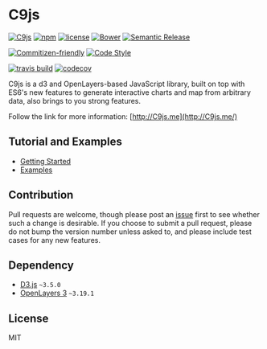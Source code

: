 # C9js

[![C9js](https://img.shields.io/badge/just-awesome-brightgreen.svg)]()
[![npm](https://img.shields.io/npm/v/C9js.svg?maxAge=2592000?style=flat-square)](https://www.npmjs.com/package/C9js)
[![license](https://img.shields.io/github/license/mashape/apistatus.svg?maxAge=2592000?style=flat-square)](https://opensource.org/licenses/MIT)
[![Bower](https://img.shields.io/bower/v/C9js.svg?maxAge=2592000?style=flat-square)](https://libraries.io/bower/C9js)
[![Semantic Release](https://img.shields.io/badge/%F0%9F%93%A6%F0%9F%9A%80-semantic--release-e10079.svg?style=flat-square)](https://github.com/semantic-release/semantic-release)

[![Commitizen-friendly](https://img.shields.io/badge/commitizen-friendly-brightgreen.svg?style=flat-square)](http://commitizen.github.io/cz-cli/)
[![Code Style](https://img.shields.io/badge/code%20style-standard-brightgreen.svg?style=flat-square)](http://standardjs.com/)


[![travis build](https://img.shields.io/travis/csethanhcong/C9js.svg?style=flate-quare)](https://travis-ci.org/csethanhcong/C9js)
[![codecov](https://img.shields.io/codecov/c/github/csethanhcong/C9js.svg?style=flate-quare)](https://codecov.io/gh/csethanhcong/C9js)

C9js is a d3 and OpenLayers-based JavaScript library, built on top with ES6's new features to generate interactive charts and map from arbitrary data, also brings to you strong features.

Follow the link for more information: [http://C9js.me](http://C9js.me/)

## Tutorial and Examples

+ [Getting Started](http://c9js.me/getting_started.html)
+ [Examples](http://c9js.me/examples.html)

## Contribution
Pull requests are welcome, though please post an [issue](https://github.com/csethanhcong/C9js/issues) first to see whether such a change is desirable.
If you choose to submit a pull request, please do not bump the version number unless asked to, and please include test cases for any new features. 

## Dependency
+ [D3.js](https://github.com/mbostock/d3) `~3.5.0`
+ [OpenLayers 3](http://openlayers.org/) `~3.19.1`

## License
MIT